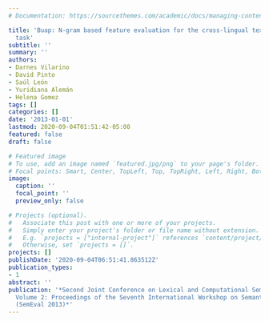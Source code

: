 ```yaml
---
# Documentation: https://sourcethemes.com/academic/docs/managing-content/

title: 'Buap: N-gram based feature evaluation for the cross-lingual textual entailment
  task'
subtitle: ''
summary: ''
authors:
- Darnes Vilarino
- David Pinto
- Saúl León
- Yuridiana Alemán
- Helena Gomez
tags: []
categories: []
date: '2013-01-01'
lastmod: 2020-09-04T01:51:42-05:00
featured: false
draft: false

# Featured image
# To use, add an image named `featured.jpg/png` to your page's folder.
# Focal points: Smart, Center, TopLeft, Top, TopRight, Left, Right, BottomLeft, Bottom, BottomRight.
image:
  caption: ''
  focal_point: ''
  preview_only: false

# Projects (optional).
#   Associate this post with one or more of your projects.
#   Simply enter your project's folder or file name without extension.
#   E.g. `projects = ["internal-project"]` references `content/project/deep-learning/index.md`.
#   Otherwise, set `projects = []`.
projects: []
publishDate: '2020-09-04T06:51:41.863512Z'
publication_types:
- 1
abstract: ''
publication: '*Second Joint Conference on Lexical and Computational Semantics (* SEM),
  Volume 2: Proceedings of the Seventh International Workshop on Semantic Evaluation
  (SemEval 2013)*'
---
```

